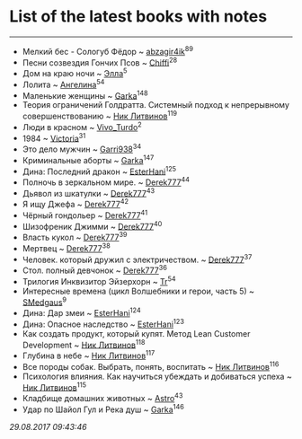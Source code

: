# List of the latest books with notes
---

* Мелкий бес - Сологуб Фёдор ~ [abzagir4ik](users/362/3621623-vkontakte)<sup>89</sup>
* Песни созвездия Гончих Псов ~ [Chiffi](users/105/105831994080785626680-google)<sup>28</sup>
* Дом на краю ночи ~ [Элла](users/100/1002037069862545-facebook)<sup>5</sup>
* Лолита ~ [Ангелина](users/837/83788782-vkontakte)<sup>54</sup>
* Маленькие женщины ~ [Garka](users/115/115753719718250012620-google)<sup>148</sup>
* Теория ограничений Голдратта. Системный подход к непрерывному совершенствованию ~ [Ник Литвинов](users/241/241974816-vkontakte)<sup>119</sup>
* Люди в красном ~ [Vivo_Turdo](users/115/115154203761453486437-google)<sup>2</sup>
* 1984 ~ [Victoria](users/113/113794223924688167852-google)<sup>31</sup>
* Это дело мужчин ~ [Garri938](users/114/114389869162010721507-google)<sup>34</sup>
* Криминальные аборты ~ [Garka](users/115/115753719718250012620-google)<sup>147</sup>
* Дина: Последний дракон ~ [EsterHani](users/305/30558181-vkontakte)<sup>125</sup>
* Полночь в зеркальном мире. ~ [Derek777](users/153/15386028-yandex)<sup>44</sup>
* Дьявол из шкатулки ~ [Derek777](users/153/15386028-yandex)<sup>43</sup>
* Я ищу Джефа ~ [Derek777](users/153/15386028-yandex)<sup>42</sup>
* Чёрный гондольер ~ [Derek777](users/153/15386028-yandex)<sup>41</sup>
* Шизофреник Джимми ~ [Derek777](users/153/15386028-yandex)<sup>40</sup>
* Власть кукол ~ [Derek777](users/153/15386028-yandex)<sup>39</sup>
* Мертвец ~ [Derek777](users/153/15386028-yandex)<sup>38</sup>
* Человек. который дружил с электричеством. ~ [Derek777](users/153/15386028-yandex)<sup>37</sup>
* Стол. полный девчонок ~ [Derek777](users/153/15386028-yandex)<sup>36</sup>
* Трилогия Инквизитор Эйзерхорн ~ [Tr](users/122/12282474-vkontakte)<sup>54</sup>
* Интересные времена (цикл Волшебники и герои, часть 5) ~ [SMedgaus](users/162/162444669-vkontakte)<sup>9</sup>
* Дина: Дар змеи ~ [EsterHani](users/305/30558181-vkontakte)<sup>124</sup>
* Дина: Опасное наследство ~ [EsterHani](users/305/30558181-vkontakte)<sup>123</sup>
* Как создать продукт, который купят. Метод Lean Customer Development ~ [Ник Литвинов](users/241/241974816-vkontakte)<sup>118</sup>
* Глубина в небе ~ [Ник Литвинов](users/241/241974816-vkontakte)<sup>117</sup>
* Все породы собак. Выбрать, понять, воспитать ~ [Ник Литвинов](users/241/241974816-vkontakte)<sup>116</sup>
* Психология влияния. Как научиться убеждать и добиваться успеха ~ [Ник Литвинов](users/241/241974816-vkontakte)<sup>115</sup>
* Кладбище домашних животных ~ [Astro](users/282/282662025-vkontakte)<sup>43</sup>
* Удар по Шайол Гул и Река душ ~ [Garka](users/115/115753719718250012620-google)<sup>146</sup>


_29.08.2017 09:43:46_
